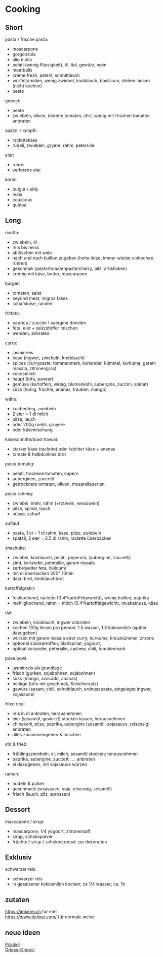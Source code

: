 # Cooking

## Short

pasta / frische pasta:

- mascarpone
- gorgonzola
- alio e olio
- pelati (wenig flüssigkeit), öl, ital. gewürz, wein
- meatballs
- creme fresh, peterli, schnittlauch
- würfeltomaten, wenig zwiebel, knoblauch, basilicum, stehen lassen (nicht kochen)
- pesto

gnocci:

- pesto
- zwiebeln, oliven, trokene tomaten, chili, wenig mit frischen tomaten anbraten

spätzli / knöpfli:

- raclettekäse
- rübeli, zwiebeln, gryere, rahm, petersilie

eier:

- rührei
- verlorene eier

körnli:

- bulgur / ebly
- mais
- couscous
- quinoa

## Long

risotto:

- zwiebeln, öl
- reis bis heiss
- ablöschen mit wein
- nach und nach buillon zugeben (hohe hitze, immer wieder einkochen, rühren)
- geschmak (pesto/tomatenpaste/cherry, pilz, artishoken)
- cremig mit käse, butter, mascarpone

burger:

- tomaten, salat
- beyond meat, migros fakes
- schafskäse, randen

frittata:

- paprica / zuccini / auergine dünsten
- feta, eier + salz/pfeffer mischen
- wenden, anbraten

curry:

- jasminreis
- base (ingwer, zwiebeln, knoblauch)
- spices (currypaste, tomatenmark, koriander, kümmel, kurkuma, garam masala, zitronengras)
- kocosmilch
- haupt (tofu, paneer)
- gemüse (kartoffeln, wirsig, blumenkohl, aubergine, zuccini, spinat)
- süss (honig, früchte, ananas, trauben, mango)

wähe:

- kuchenteig, zwiebeln
- 2 eier = 1 dl milch
- pilze, lauch
- oder 200g rüebli, gruyere
- oder käsemischung

käseschnitte/toast hawaii:

- starker käse (raclette) oder leichter käse + ananas
- tomate & halbdunkles brot

pasta tomatig:

- pelati, trockene tomaten, kapern
- auberginen, zuccetti
- getrocknete tomaten, oliven, mozarellaperlen

pasta rahmig:

- zwiebel, mehl, rahm (+rotwein, weisswein)
- pilze, spinat, lauch
- nüsse, scharf

auflauf:

- pasta, 1 ei = 1 dl rahm, käse, pilze, zwiebeln
- spätzli, 2 eier = 2.5 dl rahm, raclette überbacken

shashuka:

- zwiebel, knoblauch, pelati, peperoni, (aubergine, zuccetti)
- zimt, koriander, petersilie, garam masala
- zerbröselter feta, halloumi
- mit ei überbacken 200° 10min
- dazu brot, knoblauchbrot

kartoffelgratin:

- festkochend, raclette (0.4*kartoffelgewicht), wenig buillon, paprika
- mehligkochend, rahm = milch (0.4*kartoffelgewicht), muskatnuss, käse

dal:

- zwiebeln, knoblauch, ingwer anbraten
- kochen 100g linsen pro person; 1.5 wasser, 1.3 kokosmilch (später dazugeben)
- würzen mit garam masala oder curry, kurkuma, kreuzkümmel, zitrone
- optional süsskartoffen, blattspinat, yogourt, 
- optinal koriander, petersilie, cashew, chili, tomatenmark

poke bowl:

- jasminreis als grundlage
- frisch (gurken, sojabohnen, sojabohnen)
- süss (mango, avocado, ananas)
- beilage (tofu mit geschmak, fleischersatz)
- gewürz (sesam, chili, schnittlauch, erdnusspaste, eingelegte ingwer, sojasauce)

fried rice:

- reis in öl anbraten, herausnehmen
- eier (sesamöl, gewürzt) stocken lassen, herausnehmen
- chinakohl, pilze, paprika, aubergine (sesamöl, sojasauce, reisessig) anbraten
- alles zusammengeben & mischen

stir & fried:

- frühlingszwiebeln, ei, milch, sesamöl stocken; herausnehmen
- paprika, aubergine, zuccetti, ... anbraten
- ei dazugeben, mit sojasauce würzen

ramen:

- nudeln & pulver
- geschmack (sojasauce, soja, reisessig, sesamöl) 
- frisch (lauch, pilz, sprossen)

## Dessert

mascapone / sirup:

- mascarpone, 1/4 yogourt, zitronensaft
- sirup, schokopulver
- früchte / sirup / schokostreusel zur dekoration

## Exklusiv

schwarzer reis:

- schwarzer reis
- in gesalzener kokosmilch kochen; ca 1/4 wasser; ca. 1h 


## zutaten

https://imkerei.ch für met  
https://www.delinat.com/ für normale weine

## neue ideen

[Pizokel](https://fooby.ch/de/rezepte/9130/pizokel-mit-gemuese--buchweizen-spaetzli-?startAuto1=4)  
[Griess-Gnocci](https://www.bettybossi.ch/de/Rezept/ShowRezept/BB_BKXX060801_0058A-40-de)  
